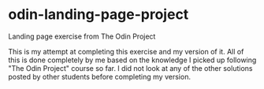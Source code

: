 # odin-landing-page-project
Landing page exercise from The Odin Project

This is my attempt at completing this exercise and my version of it. All of this is done completely by me based on the knowledge I picked up following "The Odin Project" course so far. I did not look at any of the other solutions posted by other students before completing my version.
